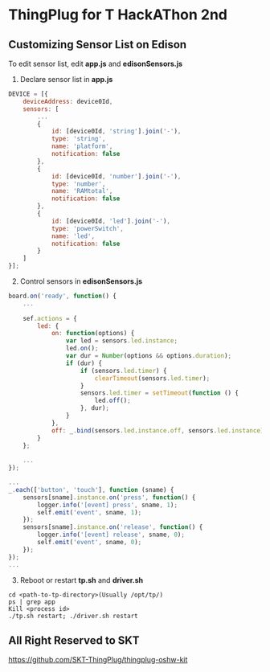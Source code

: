 # ThingPlug for T HackAThon 2nd

## Customizing Sensor List on Edison
To edit sensor list, edit **app.js** and **edisonSensors.js**

1. Declare sensor list in **app.js**
```javascript
DEVICE = [{
	deviceAddress: device0Id,
	sensors: [
		...
		{
			id: [device0Id, 'string'].join('-'),
			type: 'string',
			name: 'platform',
			notification: false
		},
		{
			id: [device0Id, 'number'].join('-'),
			type: 'number',
			name: 'RAMtotal',
			notification: false
		},
		{
			id: [device0Id, 'led'].join('-'),
			type: 'powerSwitch',
			name: 'led',
			notification: false
		}
	]
}];
```

2. Control sensors in **edisonSensors.js**
```javascript
board.on('ready', function() {
	...
	
	sef.actions = {
		led: {
			on: function(options) {
				var led = sensors.led.instance;
				led.on();
				var dur = Number(options && options.duration);
				if (dur) {
					if (sensors.led.timer) {
						clearTimeout(sensors.led.timer);
					}
					sensors.led.timer = setTimeout(function () {
						led.off();
					}, dur);
				}
			},
			off: _.bind(sensors.led.instance.off, sensors.led.instance)
		}
	};
	
	...
});
```

```javascript
...
_.each(['button', 'touch'], function (sname) {
	sensors[sname].instance.on('press', function() {
		logger.info('[event] press', sname, 1);
		self.emit('event', sname, 1);
	});
	sensors[sname].instance.on('release', function() {
		logger.info('[event] release', sname, 0);
		self.emit('event', sname, 0);
	});
});
...
```

3. Reboot or restart **tp.sh** and **driver.sh**
```
cd <path-to-tp-directory>(Usually /opt/tp/)
ps | grep app
Kill <process id>
./tp.sh restart; ./driver.sh restart
```

## All Right Reserved to SKT

https://github.com/SKT-ThingPlug/thingplug-oshw-kit
